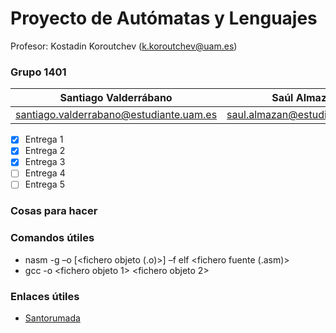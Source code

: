 # Proyecto de Autómatas y Lenguajes

Profesor: Kostadin Koroutchev (k.koroutchev@uam.es)

### Grupo 1401

Santiago Valderrábano | Saúl Almazán | Martín de las Heras
------------------------------ | ------------------------------ |--------------------------
santiago.valderrabano@estudiante.uam.es | saul.almazan@estudiante.uam.es | martin.delasheras@estudiante.uam.es

- [x] Entrega 1
- [x] Entrega 2
- [x] Entrega 3
- [ ] Entrega 4
- [ ] Entrega 5

### Cosas para hacer

### Comandos útiles

- nasm -g –o [<fichero objeto (.o)>] –f elf <fichero fuente (.asm)>
- gcc -o <fichero ejecutable> <fichero objeto 1> <fichero objeto 2>

### Enlaces útiles

- [Santorumada](https://github.com/AlejandroSantorum/PAUTLEN_Assignments)
